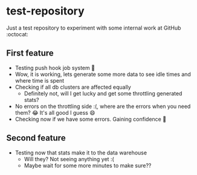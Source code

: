 # test-repository
Just a test repository to experiment with some internal work at GitHub :octocat:

## First feature
- Testing push hook job system 🎉
- Wow, it is working, lets generate some more data to see idle times and where time is spent
- Checking if all db clusters are affected equally
  - Definitely not, will I get lucky and get some throttling generated stats?
- No errors on the throttling side :(, where are the errors when you need them? 😂 It's all good I guess 😄
- Checking now if we have some errors. Gaining confidence 💪

## Second feature
- Testing now that stats make it to the data warehouse
  - Will they? Not seeing anything yet :(
  - Maybe wait for some more minutes to make sure??
